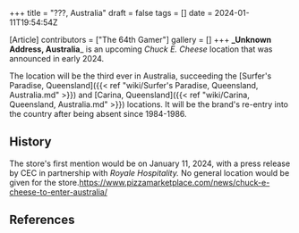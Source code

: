 +++
title = "???, Australia"
draft = false
tags = []
date = 2024-01-11T19:54:54Z

[Article]
contributors = ["The 64th Gamer"]
gallery = []
+++
**_Unknown Address, Australia**_ is an upcoming _Chuck E. Cheese_ location that was announced in early 2024.

The location will be the third ever in Australia, succeeding the [Surfer's Paradise, Queensland]({{< ref "wiki/Surfer's Paradise, Queensland, Australia.md" >}}) and [Carina, Queensland]({{< ref "wiki/Carina, Queensland, Australia.md" >}}) locations. It will be the brand's re-entry into the country after being absent since 1984-1986.

## History ##
The store's first mention would be on January 11, 2024, with a press release by CEC in partnership with _Royale Hospitality._ No general location would be given for the store.<ref>https://www.pizzamarketplace.com/news/chuck-e-cheese-to-enter-australia/</ref>

## References ##